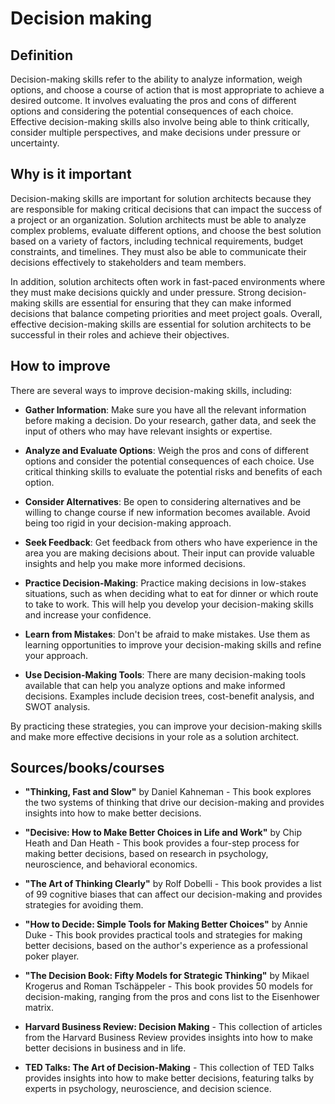 # Decision making

## Definition

Decision-making skills refer to the ability to analyze information, weigh options, and choose a course of action that is most appropriate to achieve a desired outcome. It involves evaluating the pros and cons of different options and considering the potential consequences of each choice. Effective decision-making skills also involve being able to think critically, consider multiple perspectives, and make decisions under pressure or uncertainty.

## Why is it important

Decision-making skills are important for solution architects because they are responsible for making critical decisions that can impact the success of a project or an organization. Solution architects must be able to analyze complex problems, evaluate different options, and choose the best solution based on a variety of factors, including technical requirements, budget constraints, and timelines. They must also be able to communicate their decisions effectively to stakeholders and team members.

In addition, solution architects often work in fast-paced environments where they must make decisions quickly and under pressure. Strong decision-making skills are essential for ensuring that they can make informed decisions that balance competing priorities and meet project goals. Overall, effective decision-making skills are essential for solution architects to be successful in their roles and achieve their objectives.

## How to improve

There are several ways to improve decision-making skills, including:

- **Gather Information**: Make sure you have all the relevant information before making a decision. Do your research, gather data, and seek the input of others who may have relevant insights or expertise.

- **Analyze and Evaluate Options**: Weigh the pros and cons of different options and consider the potential consequences of each choice. Use critical thinking skills to evaluate the potential risks and benefits of each option.

- **Consider Alternatives**: Be open to considering alternatives and be willing to change course if new information becomes available. Avoid being too rigid in your decision-making approach.

- **Seek Feedback**: Get feedback from others who have experience in the area you are making decisions about. Their input can provide valuable insights and help you make more informed decisions.

- **Practice Decision-Making**: Practice making decisions in low-stakes situations, such as when deciding what to eat for dinner or which route to take to work. This will help you develop your decision-making skills and increase your confidence.

- **Learn from Mistakes**: Don't be afraid to make mistakes. Use them as learning opportunities to improve your decision-making skills and refine your approach.

- **Use Decision-Making Tools**: There are many decision-making tools available that can help you analyze options and make informed decisions. Examples include decision trees, cost-benefit analysis, and SWOT analysis.

By practicing these strategies, you can improve your decision-making skills and make more effective decisions in your role as a solution architect.

## Sources/books/courses

- **"Thinking, Fast and Slow"** by Daniel Kahneman - This book explores the two systems of thinking that drive our decision-making and provides insights into how to make better decisions.

- **"Decisive: How to Make Better Choices in Life and Work"** by Chip Heath and Dan Heath - This book provides a four-step process for making better decisions, based on research in psychology, neuroscience, and behavioral economics.

- **"The Art of Thinking Clearly"** by Rolf Dobelli - This book provides a list of 99 cognitive biases that can affect our decision-making and provides strategies for avoiding them.

- **"How to Decide: Simple Tools for Making Better Choices"** by Annie Duke - This book provides practical tools and strategies for making better decisions, based on the author's experience as a professional poker player.

- **"The Decision Book: Fifty Models for Strategic Thinking"** by Mikael Krogerus and Roman Tschäppeler - This book provides 50 models for decision-making, ranging from the pros and cons list to the Eisenhower matrix.

- **Harvard Business Review: Decision Making** - This collection of articles from the Harvard Business Review provides insights into how to make better decisions in business and in life.

- **TED Talks: The Art of Decision-Making** - This collection of TED Talks provides insights into how to make better decisions, featuring talks by experts in psychology, neuroscience, and decision science.
